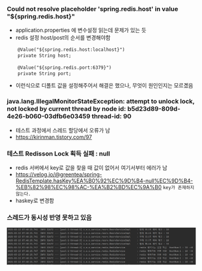 ### Could not resolve placeholder 'spring.redis.host' in value "${spring.redis.host}"

- application.properties 에 변수설정 읽는데 문제가 있는 듯
- redis 설정 host/post의 순서를 변경해야함

```
    @Value("${spring.redis.host:localhost}")
    private String host;

    @Value("${spring.redis.port:6379}")
    private String port;
```

- 이런식으로 디폴트 값을 설정해주어서 해결은 했으나, 무엇이 원인인지는 모르곘음

### java.lang.IllegalMonitorStateException: attempt to unlock lock, not locked by current thread by node id: b5d23d89-809d-4e26-b060-03dfb6e03459 thread-id: 90

- 테스트 과정에서 스레드 할당에서 오류가 남
- https://kirinman.tistory.com/97

### 테스트 Redisson Lock 획득 실패 : null

- redis 서버에서 key로 값을 찾을 때 값이 없어서 여기서부터 에러가 남
- https://velog.io/@greentea/spring-RedisTemplate.hasKey%EA%B0%92%EC%9D%B4-null%EC%9D%B4-%EB%82%98%EC%98%AC-%EA%B2%BD%EC%9A%B0 `key가 존재하지 않는다.`
- haskey로 변경함

### 스레드가 동시성 반영 못하고 있음

![alt text](image.png)
